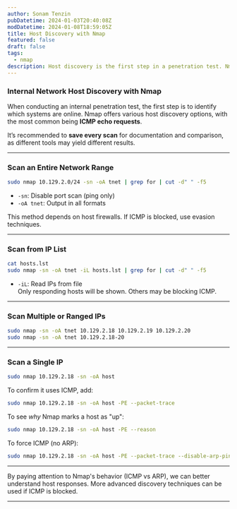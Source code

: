 ```yaml
---
author: Sonam Tenzin
pubDatetime: 2024-01-03T20:40:08Z
modDatetime: 2024-01-08T18:59:05Z
title: Host Discovery with Nmap
featured: false
draft: false
tags:
  - nmap
description: Host discovery is the first step in a penetration test. Nmap is a powerful tool for this, offering various options for discovering hosts on a network. This guide covers how to use Nmap for host discovery, including scanning entire networks, IP lists, and individual hosts.
---
```


### Internal Network Host Discovery with Nmap

When conducting an internal penetration test, the first step is to identify which systems are online. Nmap offers various host discovery options, with the most common being **ICMP echo requests**.

It’s recommended to **save every scan** for documentation and comparison, as different tools may yield different results.

---

### Scan an Entire Network Range
```bash
sudo nmap 10.129.2.0/24 -sn -oA tnet | grep for | cut -d" " -f5
```
- `-sn`: Disable port scan (ping only)  
- `-oA tnet`: Output in all formats  

This method depends on host firewalls. If ICMP is blocked, use evasion techniques.

---

### Scan from IP List
```bash
cat hosts.lst
sudo nmap -sn -oA tnet -iL hosts.lst | grep for | cut -d" " -f5
```
- `-iL`: Read IPs from file  
Only responding hosts will be shown. Others may be blocking ICMP.

---

### Scan Multiple or Ranged IPs
```bash
sudo nmap -sn -oA tnet 10.129.2.18 10.129.2.19 10.129.2.20
sudo nmap -sn -oA tnet 10.129.2.18-20
```

---

### Scan a Single IP
```bash
sudo nmap 10.129.2.18 -sn -oA host
```

To confirm it uses ICMP, add:
```bash
sudo nmap 10.129.2.18 -sn -oA host -PE --packet-trace
```

To see *why* Nmap marks a host as "up":
```bash
sudo nmap 10.129.2.18 -sn -oA host -PE --reason
```

To force ICMP (no ARP):
```bash
sudo nmap 10.129.2.18 -sn -oA host -PE --packet-trace --disable-arp-ping
```

---

By paying attention to Nmap's behavior (ICMP vs ARP), we can better understand host responses. More advanced discovery techniques can be used if ICMP is blocked.

--- 
